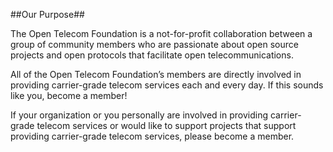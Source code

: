 ##Our Purpose##

The Open Telecom Foundation is a not-for-profit collaboration between a group of community members who are passionate about open source projects and open protocols that facilitate open telecommunications. 

All of the Open Telecom Foundation’s members are directly involved in providing carrier-grade telecom services each and every day. If this sounds like you, become a member!

If your organization or you personally are involved in providing carrier-grade telecom services or would like to support projects that support providing carrier-grade telecom services, please become a member.
